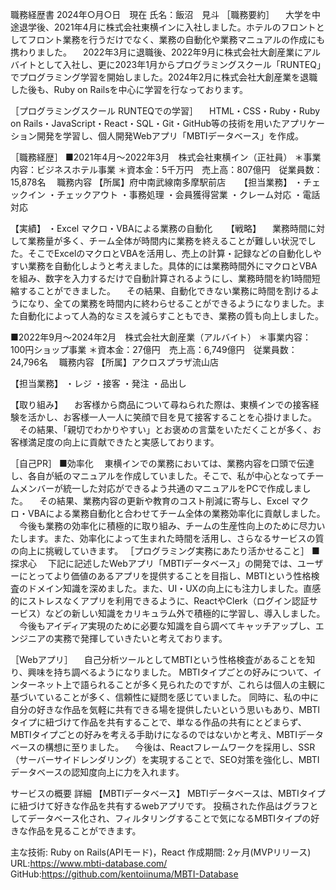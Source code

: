 職務経歴書
2024年○月○日　現在
氏名：飯沼　見斗
［職務要約］
　大学を中途退学後、2021年4月に株式会社東横インに入社しました。ホテルのフロントとしてフロント業務を行うだけでなく、業務の自動化や業務マニュアルの作成にも携わりました。
　2022年3月に退職後、2022年9月に株式会社大創産業にアルバイトとして入社し、更に2023年1月からプログラミングスクール「RUNTEQ」でプログラミング学習を開始しました。2024年2月に株式会社大創産業を退職した後も、Ruby on Railsを中心に学習を行なっております。

［プログラミングスクール RUNTEQでの学習］
　HTML・CSS・Ruby・Ruby on Rails・JavaScript・React・SQL・Git・GitHub等の技術を用いたアプリケーション開発を学習し、個人開発Webアプリ「MBTIデータベース」を作成。

［職務経歴］
■2021年4月～2022年3月　株式会社東横イン（正社員）
＊事業内容：ビジネスホテル事業
＊資本金：5千万円　売上高：807億円　従業員数：15,878名　
職務内容
【所属】府中南武線南多摩駅前店
　
【担当業務】
・チェックイン
・チェックアウト
・事務処理
・会員獲得営業
・クレーム対応
・電話対応


【実績】
・Excel マクロ・VBAによる業務の自動化
　
【戦略】
　業務時間に対して業務量が多く、チーム全体が時間内に業務を終えることが難しい状況でした。そこでExcelのマクロとVBAを活用し、売上の計算・記録などの自動化しやすい業務を自動化しようと考えました。具体的には業務時間外にマクロとVBAを組み、数字を入力するだけで自動計算されるようにし、業務時間を約1時間短縮することができました。
　その結果、自動化できない業務に時間を割けるようになり、全ての業務を時間内に終わらせることができるようになりました。また自動化によって人為的なミスを減らすこともでき、業務の質も向上しました。 



■2022年9月～2024年2月　株式会社大創産業（アルバイト）
＊事業内容： 100円ショップ事業
＊資本金：27億円　売上高：6,749億円　従業員数：24,796名　
職務内容
【所属】アクロスプラザ流山店

【担当業務】
・レジ
・接客
・発注
・品出し


【取り組み】
　お客様から商品について尋ねられた際は、東横インでの接客経験を活かし、お客様一人一人に笑顔で目を見て接客することを心掛けました。
　その結果、「親切でわかりやすい」とお褒めの言葉をいただくことが多く、お客様満足度の向上に貢献できたと実感しております。


［自己PR］
■効率化
　東横インでの業務においては、業務内容を口頭で伝達し、各自が紙のマニュアルを作成していました。そこで、私が中心となってチームメンバーが統一した対応ができるよう共通のマニュアルをPCで作成しました。
　その結果、業務内容の更新や教育のコスト削減に寄与し、Excel マクロ・VBAによる業務自動化と合わせてチーム全体の業務効率化に貢献しました。
　今後も業務の効率化に積極的に取り組み、チームの生産性向上のために尽力いたします。また、効率化によって生まれた時間を活用し、さらなるサービスの質の向上に挑戦していきます。
［プログラミング実務にあたり活かせること］
■探求心
　下記に記述したWebアプリ「MBTIデータベース」の開発では、ユーザーにとってより価値のあるアプリを提供することを目指し、MBTIという性格検査のドメイン知識を深めました。また、UI・UXの向上にも注力しました。直感的にストレスなくアプリを利用できるように、ReactやClerk（ログイン認証サービス）などの新しい知識をカリキュラム外で積極的に学習し、導入しました。
　今後もアイディア実現のために必要な知識を自ら調べてキャッチアップし、エンジニアの実務で発揮していきたいと考えております。


［Webアプリ］
　自己分析ツールとしてMBTIという性格検査があることを知り、興味を持ち調べるようになりました。
MBTIタイプごとの好みについて、インターネット上で語られることが多く見られたのですが、これらは個人の主観に基づいていることが多く、信頼性に疑問を感じていました。
同時に、私の中に自分の好きな作品を気軽に共有できる場を提供したいという思いもあり、MBTIタイプに紐づけて作品を共有することで、単なる作品の共有にとどまらず、MBTIタイプごとの好みを考える手助けになるのではないかと考え、MBTIデータベースの構想に至りました。
　今後は、Reactフレームワークを採用し、SSR（サーバーサイドレンダリング）を実現することで、SEO対策を強化し、MBTIデータベースの認知度向上に力を入れます。


サービスの概要
詳細
【MBTIデータベース】
MBTIデータベースは、MBTIタイプに紐づけて好きな作品を共有するwebアプリです。
投稿された作品はグラフとしてデータベース化され、フィルタリングすることで気になるMBTIタイプの好きな作品を見ることができます。


主な技術: Ruby on Rails(APIモード)，React
作成期間: 2ヶ月(MVPリリース)
URL:https://www.mbti-database.com/
GitHub:https://github.com/kentoiinuma/MBTI-Database



